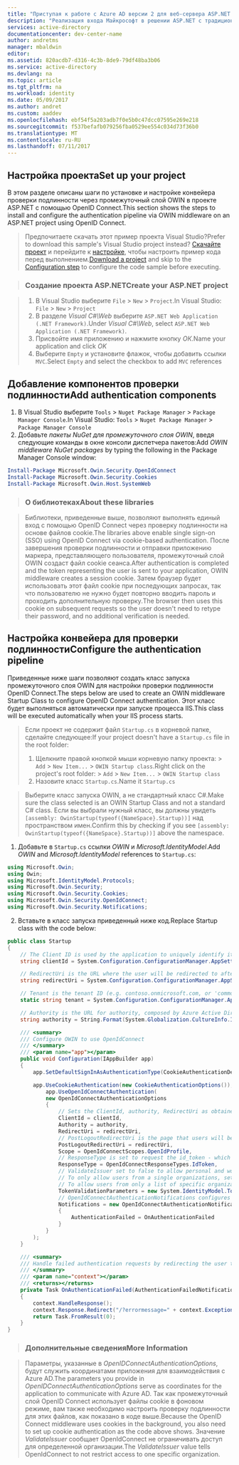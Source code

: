 ```yaml
---
title: "Приступая к работе с Azure AD версии 2 для веб-сервера ASP.NET. Настройка | Документация Майкрософт"
description: "Реализация входа Майкрософт в решении ASP.NET с традиционным браузерным приложением с использованием стандарта OpenID Connect"
services: active-directory
documentationcenter: dev-center-name
author: andretms
manager: mbaldwin
editor: 
ms.assetid: 820acdb7-d316-4c3b-8de9-79df48ba3b06
ms.service: active-directory
ms.devlang: na
ms.topic: article
ms.tgt_pltfrm: na
ms.workload: identity
ms.date: 05/09/2017
ms.author: andret
ms.custom: aaddev
ms.openlocfilehash: ebf54f5a203adb7f0e5b0c47dcc07595e269e218
ms.sourcegitcommit: f537befafb079256fba0529ee554c034d73f36b0
ms.translationtype: MT
ms.contentlocale: ru-RU
ms.lasthandoff: 07/11/2017
---
```

## <a name="set-up-your-project"></a><span data-ttu-id="ed52e-103">Настройка проекта</span><span class="sxs-lookup"><span data-stu-id="ed52e-103">Set up your project</span></span>

<span data-ttu-id="ed52e-104">В этом разделе описаны шаги по установке и настройке конвейера проверки подлинности через промежуточный слой OWIN в проекте ASP.NET с помощью OpenID Connect.</span><span class="sxs-lookup"><span data-stu-id="ed52e-104">This section shows the steps to install and configure the authentication pipeline via OWIN middleware on an ASP.NET project using OpenID Connect.</span></span> 

> <span data-ttu-id="ed52e-105">Предпочитаете скачать этот пример проекта Visual Studio?</span><span class="sxs-lookup"><span data-stu-id="ed52e-105">Prefer to download this sample's Visual Studio project instead?</span></span> <span data-ttu-id="ed52e-106">[Скачайте проект](https://github.com/AzureADQuickStarts/AppModelv2-WebApp-OpenIDConnect-DotNet/archive/master.zip) и перейдите к [настройке](#create-an-application-express), чтобы настроить пример кода перед выполнением.</span><span class="sxs-lookup"><span data-stu-id="ed52e-106">[Download a project](https://github.com/AzureADQuickStarts/AppModelv2-WebApp-OpenIDConnect-DotNet/archive/master.zip) and skip to the [Configuration step](#create-an-application-express) to configure the code sample before executing.</span></span>

<!--start-collapse-->
> ### <a name="create-your-aspnet-project"></a><span data-ttu-id="ed52e-107">Создание проекта ASP.NET</span><span class="sxs-lookup"><span data-stu-id="ed52e-107">Create your ASP.NET project</span></span>

> 1. <span data-ttu-id="ed52e-108">В Visual Studio выберите `File` > `New` > `Project`.</span><span class="sxs-lookup"><span data-stu-id="ed52e-108">In Visual Studio: `File` > `New` > `Project`</span></span><br/>
> 2. <span data-ttu-id="ed52e-109">В разделе *Visual C#\Web* выберите `ASP.NET Web Application (.NET Framework)`.</span><span class="sxs-lookup"><span data-stu-id="ed52e-109">Under *Visual C#\Web*, select `ASP.NET Web Application (.NET Framework)`.</span></span>
> 3. <span data-ttu-id="ed52e-110">Присвойте имя приложению и нажмите кнопку *ОК*.</span><span class="sxs-lookup"><span data-stu-id="ed52e-110">Name your application and click *OK*</span></span>
> 4. <span data-ttu-id="ed52e-111">Выберите `Empty` и установите флажок, чтобы добавить ссылки `MVC`.</span><span class="sxs-lookup"><span data-stu-id="ed52e-111">Select `Empty` and select the checkbox to add `MVC` references</span></span>
<!--end-collapse-->

## <a name="add-authentication-components"></a><span data-ttu-id="ed52e-112">Добавление компонентов проверки подлинности</span><span class="sxs-lookup"><span data-stu-id="ed52e-112">Add authentication components</span></span>

1. <span data-ttu-id="ed52e-113">В Visual Studio выберите `Tools` > `Nuget Package Manager` > `Package Manager Console`.</span><span class="sxs-lookup"><span data-stu-id="ed52e-113">In Visual Studio: `Tools` > `Nuget Package Manager` > `Package Manager Console`</span></span>
2. <span data-ttu-id="ed52e-114">Добавьте *пакеты NuGet для промежуточного слоя OWIN*, введя следующие команды в окне консоли диспетчера пакетов:</span><span class="sxs-lookup"><span data-stu-id="ed52e-114">Add *OWIN middleware NuGet packages* by typing the following in the Package Manager Console window:</span></span>

```powershell
Install-Package Microsoft.Owin.Security.OpenIdConnect
Install-Package Microsoft.Owin.Security.Cookies
Install-Package Microsoft.Owin.Host.SystemWeb
```

<!--start-collapse-->
> ### <a name="about-these-libraries"></a><span data-ttu-id="ed52e-115">О библиотеках</span><span class="sxs-lookup"><span data-stu-id="ed52e-115">About these libraries</span></span>

><span data-ttu-id="ed52e-116">Библиотеки, приведенные выше, позволяют выполнять единый вход с помощью OpenID Connect через проверку подлинности на основе файлов cookie.</span><span class="sxs-lookup"><span data-stu-id="ed52e-116">The libraries above enable single sign-on (SSO) using OpenID Connect via cookie-based authentication.</span></span> <span data-ttu-id="ed52e-117">После завершения проверки подлинности и отправки приложению маркера, представляющего пользователя, промежуточный слой OWIN создаст файл cookie сеанса.</span><span class="sxs-lookup"><span data-stu-id="ed52e-117">After authentication is completed and the token representing the user is sent to your application, OWIN middleware creates a session cookie.</span></span> <span data-ttu-id="ed52e-118">Затем браузер будет использовать этот файл cookie при последующих запросах, так что пользователю не нужно будет повторно вводить пароль и проходить дополнительную проверку.</span><span class="sxs-lookup"><span data-stu-id="ed52e-118">The browser then uses this cookie on subsequent requests so the user doesn't need to retype their password, and no additional verification is needed.</span></span>
<!--end-collapse-->

## <a name="configure-the-authentication-pipeline"></a><span data-ttu-id="ed52e-119">Настройка конвейера для проверки подлинности</span><span class="sxs-lookup"><span data-stu-id="ed52e-119">Configure the authentication pipeline</span></span>
<span data-ttu-id="ed52e-120">Приведенные ниже шаги позволяют создать класс запуска промежуточного слоя OWIN для настройки проверки подлинности OpenID Connect.</span><span class="sxs-lookup"><span data-stu-id="ed52e-120">The steps below are used to create an OWIN middleware Startup Class to configure OpenID Connect authentication.</span></span> <span data-ttu-id="ed52e-121">Этот класс будет выполняться автоматически при запуске процесса IIS.</span><span class="sxs-lookup"><span data-stu-id="ed52e-121">This class will be executed automatically when your IIS process starts.</span></span>

> <span data-ttu-id="ed52e-122">Если проект не содержит файл `Startup.cs` в корневой папке, сделайте следующее:</span><span class="sxs-lookup"><span data-stu-id="ed52e-122">If your project doesn't have a `Startup.cs` file in the root folder:</span></span><br/>
> 1. <span data-ttu-id="ed52e-123">Щелкните правой кнопкой мыши корневую папку проекта: >    `Add` > `New Item...` > `OWIN Startup class`.</span><span class="sxs-lookup"><span data-stu-id="ed52e-123">Right click on the project's root folder: >    `Add` > `New Item...` > `OWIN Startup class`</span></span><br/>
> 2. <span data-ttu-id="ed52e-124">Назовите класс `Startup.cs`.</span><span class="sxs-lookup"><span data-stu-id="ed52e-124">Name it `Startup.cs`</span></span>

> <span data-ttu-id="ed52e-125">Выберите класс запуска OWIN, а не стандартный класс C#.</span><span class="sxs-lookup"><span data-stu-id="ed52e-125">Make sure the class selected is an OWIN Startup Class and not a standard C# class.</span></span> <span data-ttu-id="ed52e-126">Если вы выбрали нужный класс, вы должны увидеть `[assembly: OwinStartup(typeof({NameSpace}.Startup))]` над пространством имен.</span><span class="sxs-lookup"><span data-stu-id="ed52e-126">Confirm this by checking if you see `[assembly: OwinStartup(typeof({NameSpace}.Startup))]` above the namespace.</span></span>


1. <span data-ttu-id="ed52e-127">Добавьте в `Startup.cs` ссылки *OWIN* и *Microsoft.IdentityModel*.</span><span class="sxs-lookup"><span data-stu-id="ed52e-127">Add *OWIN* and *Microsoft.IdentityModel* references to `Startup.cs`:</span></span>

```csharp
using Microsoft.Owin;
using Owin;
using Microsoft.IdentityModel.Protocols;
using Microsoft.Owin.Security;
using Microsoft.Owin.Security.Cookies;
using Microsoft.Owin.Security.OpenIdConnect;
using Microsoft.Owin.Security.Notifications;
```
<!-- Workaround for Docs conversion bug -->
<ol start="2">
<li>
<span data-ttu-id="ed52e-128">Вставьте в класс запуска приведенный ниже код.</span><span class="sxs-lookup"><span data-stu-id="ed52e-128">Replace Startup class with the code below:</span></span>
</li>
</ol>

```csharp
public class Startup
{        
    // The Client ID is used by the application to uniquely identify itself to Azure AD.
    string clientId = System.Configuration.ConfigurationManager.AppSettings["ClientId"];

    // RedirectUri is the URL where the user will be redirected to after they sign in.
    string redirectUri = System.Configuration.ConfigurationManager.AppSettings["RedirectUri"];

    // Tenant is the tenant ID (e.g. contoso.onmicrosoft.com, or 'common' for multi-tenant)
    static string tenant = System.Configuration.ConfigurationManager.AppSettings["Tenant"];

    // Authority is the URL for authority, composed by Azure Active Directory v2 endpoint and the tenant name (e.g. https://login.microsoftonline.com/contoso.onmicrosoft.com/v2.0)
    string authority = String.Format(System.Globalization.CultureInfo.InvariantCulture, System.Configuration.ConfigurationManager.AppSettings["Authority"], tenant);

    /// <summary>
    /// Configure OWIN to use OpenIdConnect 
    /// </summary>
    /// <param name="app"></param>
    public void Configuration(IAppBuilder app)
    {
        app.SetDefaultSignInAsAuthenticationType(CookieAuthenticationDefaults.AuthenticationType);

        app.UseCookieAuthentication(new CookieAuthenticationOptions());
            app.UseOpenIdConnectAuthentication(
            new OpenIdConnectAuthenticationOptions
            {
                // Sets the ClientId, authority, RedirectUri as obtained from web.config
                ClientId = clientId,
                Authority = authority,
                RedirectUri = redirectUri,
                // PostLogoutRedirectUri is the page that users will be redirected to after sign-out. In this case, it is using the home page
                PostLogoutRedirectUri = redirectUri,
                Scope = OpenIdConnectScopes.OpenIdProfile,
                // ResponseType is set to request the id_token - which contains basic information about the signed-in user
                ResponseType = OpenIdConnectResponseTypes.IdToken,
                // ValidateIssuer set to false to allow personal and work accounts from any organization to sign in to your application
                // To only allow users from a single organizations, set ValidateIssuer to true and 'tenant' setting in web.config to the tenant name
                // To allow users from only a list of specific organizations, set ValidateIssuer to true and use ValidIssuers parameter 
                TokenValidationParameters = new System.IdentityModel.Tokens.TokenValidationParameters() { ValidateIssuer = false },
                // OpenIdConnectAuthenticationNotifications configures OWIN to send notification of failed authentications to OnAuthenticationFailed method
                Notifications = new OpenIdConnectAuthenticationNotifications
                {
                    AuthenticationFailed = OnAuthenticationFailed
                }
            }
        );
    }

    /// <summary>
    /// Handle failed authentication requests by redirecting the user to the home page with an error in the query string
    /// </summary>
    /// <param name="context"></param>
    /// <returns></returns>
    private Task OnAuthenticationFailed(AuthenticationFailedNotification<OpenIdConnectMessage, OpenIdConnectAuthenticationOptions> context)
    {
        context.HandleResponse();
        context.Response.Redirect("/?errormessage=" + context.Exception.Message);
        return Task.FromResult(0);
    }
}

```
<!--start-collapse-->
> ### <a name="more-information"></a><span data-ttu-id="ed52e-129">Дополнительные сведения</span><span class="sxs-lookup"><span data-stu-id="ed52e-129">More Information</span></span>

> <span data-ttu-id="ed52e-130">Параметры, указанные в *OpenIDConnectAuthenticationOptions*, будут служить координатами приложения для взаимодействия с Azure AD.</span><span class="sxs-lookup"><span data-stu-id="ed52e-130">The parameters you provide in *OpenIDConnectAuthenticationOptions* serve as coordinates for the application to communicate with Azure AD.</span></span> <span data-ttu-id="ed52e-131">Так как промежуточный слой OpenID Connect использует файлы cookie в фоновом режиме, вам также необходимо настроить проверку подлинности для этих файлов, как показано в коде выше.</span><span class="sxs-lookup"><span data-stu-id="ed52e-131">Because the OpenID Connect middleware uses cookies in the background, you also need to set up cookie authentication as the code above shows.</span></span> <span data-ttu-id="ed52e-132">Значение *ValidateIssuer* сообщает OpenIdConnect не ограничивать доступ для определенной организации.</span><span class="sxs-lookup"><span data-stu-id="ed52e-132">The *ValidateIssuer* value tells OpenIdConnect to not restrict access to one specific organization.</span></span>
<!--end-collapse-->


